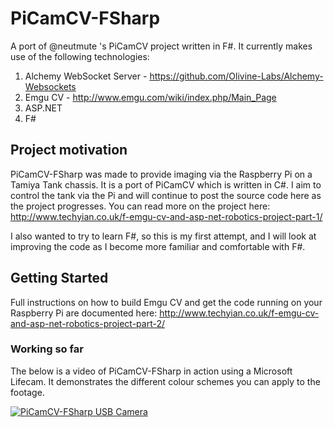 # PiCamCV-FSharp
A port of @neutmute 's PiCamCV project written in F#. It currently makes use of the following technologies:

1. Alchemy WebSocket Server - https://github.com/Olivine-Labs/Alchemy-Websockets
2. Emgu CV - http://www.emgu.com/wiki/index.php/Main_Page
3. ASP.NET
4. F#

## Project motivation

PiCamCV-FSharp was made to provide imaging via the Raspberry Pi on a Tamiya Tank chassis. It is a port of PiCamCV which is written in C#. 
I aim to control the tank via the Pi and will continue to post the source code here as the project progresses. 
You can read more on the project here: http://www.techyian.co.uk/f-emgu-cv-and-asp-net-robotics-project-part-1/

I also wanted to try to learn F#, so this is my first attempt, and I will look at improving the code as I become more familiar and comfortable with F#.

## Getting Started

Full instructions on how to build Emgu CV and get the code running on your Raspberry Pi are documented here: http://www.techyian.co.uk/f-emgu-cv-and-asp-net-robotics-project-part-2/

### Working so far

The below is a video of PiCamCV-FSharp in action using a Microsoft Lifecam. It demonstrates the different colour schemes you can apply to the footage.

[![PiCamCV-FSharp USB Camera](http://img.youtube.com/vi/eqI_kZlVaHc/0.jpg)](http://www.youtube.com/watch?v=eqI_kZlVaHc "PiCamCV-FSharp USB Camera")